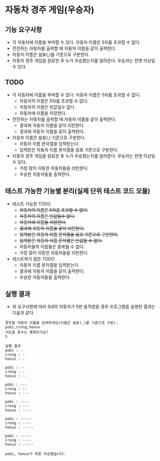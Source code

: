 # 자동차 경주 게임(우승자)
## 기능 요구사항
* 각 자동차에 이름을 부여할 수 있다. 자동차 이름은 5자를 초과할 수 없다.
* 전진하는 자동차를 출력할 때 자동차 이름을 같이 출력한다.
* 자동차 이름은 쉼표(,)를 기준으로 구분한다.
* 자동차 경주 게임을 완료한 후 누가 우승했는지를 알려준다. 우승자는 한명 이상일 수 있다.

## TODO
* 각 자동차에 이름을 부여할 수 있다. 자동차 이름은 5자를 초과할 수 없다.
  * 자동차의 이름은 5자를 초과할 수 없다.
  * 자동차의 이름은 빈값일수 없다.
  * 자동차에 이름을 저장한다.
* 전진하는 자동차를 출력할 때 자동차 이름을 같이 출력한다.
  * 결과에 자동차 이름을 같이 리턴한다.
  * 결과에 자동차 이름을 같이 출력한다.
* 자동차 이름은 쉼표(,) 기준으로 구분한다.
  * 자동차 이름 문자열을 입력받는다.
  * 입력받은 자동차 이름 문자열을 쉼표 기준으로 구분한다.
* 자동차 경주 게임을 완료한 후 누가 우승했는지를 알려준다. 우승자는 한명 이상일 수 있다.
  * 가장 많이 이동한 자동차들을 리턴한다.
  * 우승한 자동차들을 출력한다.

## 테스트 가능한 기능별 분리(실제 단위 테스트 코드 모듈)
* 테스트 가능한 TODO
  * ~~자동차의 이름은 5자를 초과할 수 없다.~~
  * ~~자동차의 이름은 빈값일수 없다.~~
  * ~~자동차에 이름을 저장한다.~~
  * ~~결과에 자동차 이름을 같이 리턴한다.~~
  * ~~입력받은 자동차 이름 문자열을 쉼표 기준으로 구분한다.~~
  * ~~입력받은 자동차 이름 문자열은 빈값일 수 없다.~~
  * 자동차들의 이름들은 중복될 수 없다.
  * 가장 많이 이동한 자동차들을 리턴한다.
* 테스트하기 힘든 TODO
  * 자동차 이름 문자열을 입력받는다.
  * 결과에 자동차 이름을 같이 출력한다.
  * 우승한 자동차들을 출력한다.

## 실행 결과
* 위 요구사항에 따라 3대의 자동차가 5번 움직였을 경우 프로그램을 실행한 결과는 다음과 같다.
```
경주할 자동차 이름을 입력하세요(이름은 쉼표(,)를 기준으로 구분).
pobi,crong,honux
시도할 회수는 몇회인가요?
5

실행 결과
pobi : -
crong : -
honux : -

pobi : --
crong : -
honux : --

pobi : ---
crong : --
honux : ---

pobi : ----
crong : ---
honux : ----

pobi : -----
crong : ----
honux : -----

pobi : -----
crong : ----
honux : -----

pobi, honux가 최종 우승했습니다.
```